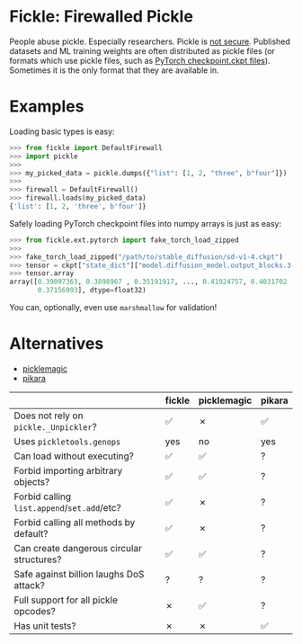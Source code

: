 # Fickle: Firewalled Pickle

People abuse pickle. Especially researchers. Pickle is [not secure](https://docs.python.org/3/library/pickle.html). Published datasets and ML training weights are often distributed as pickle files (or formats which use pickle files, such as [PyTorch checkpoint.ckpt files](https://pytorch.org/tutorials/beginner/saving_loading_models.html)). Sometimes it is the only format that they are available in.

# Examples

Loading basic types is easy:

```python
>>> from fickle import DefaultFirewall
>>> import pickle
>>>
>>> my_picked_data = pickle.dumps({"list": [1, 2, "three", b"four"]})
>>>
>>> firewall = DefaultFirewall()
>>> firewall.loads(my_picked_data)
{'list': [1, 2, 'three', b'four']}
```

Safely loading PyTorch checkpoint files into numpy arrays is just as easy:

```python
>>> from fickle.ext.pytorch import fake_torch_load_zipped
>>>
>>> fake_torch_load_zipped("/path/to/stable_diffusion/sd-v1-4.ckpt")
>>> tensor = ckpt["state_dict"]["model.diffusion_model.output_blocks.3.1.norm.weight"]
>>> tensor.array
array([0.39097363, 0.3898967 , 0.35191917, ..., 0.41924757, 0.4031702 ,
       0.37156993], dtype=float32)
```

You can, optionally, even use `marshmallow` for validation!

# Alternatives

- [picklemagic](https://github.com/CensoredUsername/picklemagic)
- [pikara](https://pypi.org/project/pikara)

|                                                | fickle | picklemagic | pikara |
|------------------------------------------------|--------|-------------|--------|
| Does not rely on `pickle._Unpickler`?          | ✅      | ✗           | ✅      |
| Uses `pickletools.genops`                      | yes    | no          | yes    |
| Can load without executing?                    | ✅      | ✅           | ?      |
| Forbid importing arbitrary objects?            | ✅      | ✅           | ?      |
| Forbid calling `list.append`/`set.add`/etc?    | ✅      | ✗           | ?      |
| Forbid calling all methods by default?         | ✅      | ✗           | ?      |
| Can create dangerous circular structures?      | ✅      | ✅           | ?      |
| Safe against billion laughs DoS attack?        | ?      | ?           | ?      |
| Full support for all pickle opcodes?           | ✗      | ✅           | ?      |
| Has unit tests?                                | ✗      | ✗           | ✅      |
